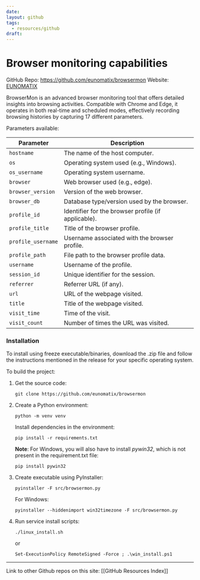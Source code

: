 ```yaml
---
date: 
layout: github
tags:
  - resources/github
draft:
---
```


# Browser monitoring capabilities

GitHub Repo: https://github.com/eunomatix/browsermon
Website: [EUNOMATIX](https://eunomatix.com/site/web/)

BrowserMon is an advanced browser monitoring tool that offers detailed insights into browsing activities. Compatible with Chrome and Edge, it operates in both real-time and scheduled modes, effectively recording browsing histories by capturing 17 different parameters.

Parameters available:

|Parameter|Description|
|---|---|
|`hostname`|The name of the host computer.|
|`os`|Operating system used (e.g., Windows).|
|`os_username`|Operating system username.|
|`browser`|Web browser used (e.g., edge).|
|`browser_version`|Version of the web browser.|
|`browser_db`|Database type/version used by the browser.|
|`profile_id`|Identifier for the browser profile (if applicable).|
|`profile_title`|Title of the browser profile.|
|`profile_username`|Username associated with the browser profile.|
|`profile_path`|File path to the browser profile data.|
|`username`|Username of the profile.|
|`session_id`|Unique identifier for the session.|
|`referrer`|Referrer URL (if any).|
|`url`|URL of the webpage visited.|
|`title`|Title of the webpage visited.|
|`visit_time`|Time of the visit.|
|`visit_count`|Number of times the URL was visited.|
### Installation

To install using freeze executable/binaries, download the .zip file and follow the instructions mentioned in the release for your specific operating system.

To build the project:

1. Get the source code:
    
    ```
    git clone https://github.com/eunomatix/browsermon
    ```
    
2. Create a Python environment:
    
    ```
    python -m venv venv
    ```
    
    Install dependencies in the environment:
    
    ```
    pip install -r requirements.txt
    ```
    
    **Note**: For Windows, you will also have to install _pywin32_, which is not present in the requirement.txt file:
    
    ```
    pip install pywin32
    ```
    
3. Create executable using PyInstaller:
    
    ```
    pyinstaller -F src/browsermon.py
    ```
    
    For Windows:
    
    ```
    pyinstaller --hiddenimport win32timezone -F src/browsermon.py
    ```
    
4. Run service install scripts:
    
    ```
    ./linux_install.sh
    ```
    
    or
    
    ```
    Set-ExecutionPolicy RemoteSigned -Force ; .\win_install.ps1
    ```

---
Link to other Github repos on this site: [[GitHub Resources Index]]


